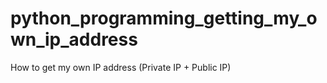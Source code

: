 # python_programming_getting_my_own_ip_address
How to get my own IP address (Private IP + Public IP)
